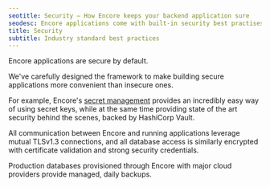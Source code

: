 ```yaml
---
seotitle: Security – How Encore keeps your backend application sure
seodesc: Encore applications come with built-in security best practises. See how Encore keeps your application secure by default.
title: Security
subtitle: Industry standard best practices
---
```


Encore applications are secure by default.

We've carefully designed the framework to make building secure applications
more convenient than insecure ones.

For example, Encore's [secret management](/docs/primitives/secrets) provides
an incredibly easy way of using secret keys, while at the same time providing
state of the art security behind the scenes, backed by HashiCorp Vault.

All communication between Encore and running applications leverage
mutual TLSv1.3 connections, and all database access is similarly encrypted
with certificate validation and strong security credentials.

Production databases provisioned through Encore with major cloud providers
provide managed, daily backups.